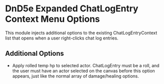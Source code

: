 # DnD5e Expanded ChatLogEntry Context Menu Options

This module injects additional options to the existing ChatLogEntryContext list that opens when a user right-clicks chat log entries.

## Additional Options

- Apply rolled temp hp to selected actor. ChatLogEntry must be a roll, and the user must have an actor selected on the canvas before this option appears, just like the normal array of damage/healing options.
